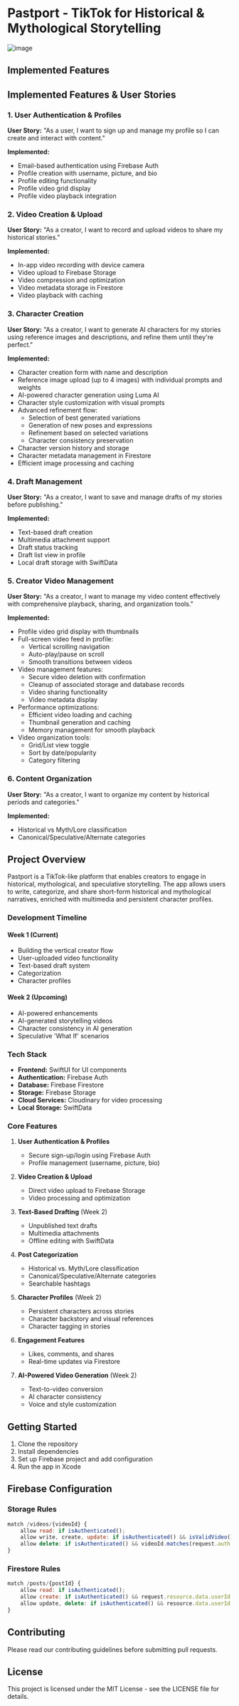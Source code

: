 # Pastport - TikTok for Historical & Mythological Storytelling
![image](https://github.com/user-attachments/assets/2b46351c-f0a8-4ccc-808f-81a0792a6bd5)
## Implemented Features

## Implemented Features & User Stories

### 1. User Authentication & Profiles
**User Story:** "As a user, I want to sign up and manage my profile so I can create and interact with content."

**Implemented:**
- Email-based authentication using Firebase Auth
- Profile creation with username, picture, and bio
- Profile editing functionality
- Profile video grid display
- Profile video playback integration

### 2. Video Creation & Upload
**User Story:** "As a creator, I want to record and upload videos to share my historical stories."

**Implemented:**
- In-app video recording with device camera
- Video upload to Firebase Storage
- Video compression and optimization
- Video metadata storage in Firestore
- Video playback with caching

### 3. Character Creation
**User Story:** "As a creator, I want to generate AI characters for my stories using reference images and descriptions, and refine them until they're perfect."

**Implemented:**
- Character creation form with name and description
- Reference image upload (up to 4 images) with individual prompts and weights
- AI-powered character generation using Luma AI
- Character style customization with visual prompts
- Advanced refinement flow:
  - Selection of best generated variations
  - Generation of new poses and expressions
  - Refinement based on selected variations
  - Character consistency preservation
- Character version history and storage
- Character metadata management in Firestore
- Efficient image processing and caching

### 4. Draft Management
**User Story:** "As a creator, I want to save and manage drafts of my stories before publishing."

**Implemented:**
- Text-based draft creation
- Multimedia attachment support
- Draft status tracking
- Draft list view in profile
- Local draft storage with SwiftData

### 5. Creator Video Management
**User Story:** "As a creator, I want to manage my video content effectively with comprehensive playback, sharing, and organization tools."

**Implemented:**
- Profile video grid display with thumbnails
- Full-screen video feed in profile:
  - Vertical scrolling navigation
  - Auto-play/pause on scroll
  - Smooth transitions between videos
- Video management features:
  - Secure video deletion with confirmation
  - Cleanup of associated storage and database records
  - Video sharing functionality
  - Video metadata display
- Performance optimizations:
  - Efficient video loading and caching
  - Thumbnail generation and caching
  - Memory management for smooth playback
- Video organization tools:
  - Grid/List view toggle
  - Sort by date/popularity
  - Category filtering

### 6. Content Organization
**User Story:** "As a creator, I want to organize my content by historical periods and categories."

**Implemented:**
- Historical vs Myth/Lore classification
- Canonical/Speculative/Alternate categories

## Project Overview

Pastport is a TikTok-like platform that enables creators to engage in historical, mythological, and speculative storytelling. The app allows users to write, categorize, and share short-form historical and mythological narratives, enriched with multimedia and persistent character profiles.

### Development Timeline

#### Week 1 (Current)
- Building the vertical creator flow
- User-uploaded video functionality
- Text-based draft system
- Categorization
- Character profiles 

#### Week 2 (Upcoming)
- AI-powered enhancements
- AI-generated storytelling videos
- Character consistency in AI generation
- Speculative 'What If' scenarios

### Tech Stack

- **Frontend:** SwiftUI for UI components
- **Authentication:** Firebase Auth
- **Database:** Firebase Firestore
- **Storage:** Firebase Storage
- **Cloud Services:** Cloudinary for video processing
- **Local Storage:** SwiftData

### Core Features

1. **User Authentication & Profiles**
   - Secure sign-up/login using Firebase Auth
   - Profile management (username, picture, bio)

2. **Video Creation & Upload**
   - Direct video upload to Firebase Storage
   - Video processing and optimization

3. **Text-Based Drafting** (Week 2)
   - Unpublished text drafts
   - Multimedia attachments
   - Offline editing with SwiftData

4. **Post Categorization**
   - Historical vs. Myth/Lore classification
   - Canonical/Speculative/Alternate categories
   - Searchable hashtags

5. **Character Profiles** (Week 2)
   - Persistent characters across stories
   - Character backstory and visual references
   - Character tagging in stories

6. **Engagement Features**
   - Likes, comments, and shares
   - Real-time updates via Firestore

7. **AI-Powered Video Generation** (Week 2)
   - Text-to-video conversion
   - AI character consistency
   - Voice and style customization

## Getting Started

1. Clone the repository
2. Install dependencies
3. Set up Firebase project and add configuration
4. Run the app in Xcode

## Firebase Configuration

### Storage Rules
```javascript
match /videos/{videoId} {
    allow read: if isAuthenticated();
    allow write, create, update: if isAuthenticated() && isValidVideo();
    allow delete: if isAuthenticated() && videoId.matches(request.auth.uid + '_.*');
}
```

### Firestore Rules
```javascript
match /posts/{postId} {
    allow read: if isAuthenticated();
    allow create: if isAuthenticated() && request.resource.data.userId == request.auth.uid;
    allow update, delete: if isAuthenticated() && resource.data.userId == request.auth.uid;
}
```

## Contributing

Please read our contributing guidelines before submitting pull requests.

## License

This project is licensed under the MIT License - see the LICENSE file for details. 

